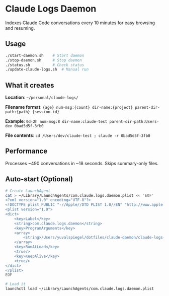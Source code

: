 # Claude Logs Daemon

Indexes Claude Code conversations every 10 minutes for easy browsing and resuming.

## Usage

```bash
./start-daemon.sh    # Start daemon
./stop-daemon.sh     # Stop daemon  
./status.sh          # Check status
./update-claude-logs.sh  # Manual run
```

## What it creates

**Location**: `~/personal/claude-logs/`

**Filename format**: `{age} num-msg:{count} dir-name:{project} parent-dir-path:{path} {session-id}`

**Example**: `0d-2h num-msg:8 dir-name:claude-test parent-dir-path:Users-dev 0bad5d5f-3fb0`

**File contents**: `cd /Users/dev/claude-test ; claude -r 0bad5d5f-3fb0`

## Performance

Processes ~490 conversations in ~18 seconds. Skips summary-only files.

## Auto-start (Optional)

```bash
# Create LaunchAgent
cat > ~/Library/LaunchAgents/com.claude.logs.daemon.plist << 'EOF'
<?xml version="1.0" encoding="UTF-8"?>
<!DOCTYPE plist PUBLIC "-//Apple//DTD PLIST 1.0//EN" "http://www.apple.com/DTDs/PropertyList-1.0.dtd">
<plist version="1.0">
<dict>
    <key>Label</key>
    <string>com.claude.logs.daemon</string>
    <key>ProgramArguments</key>
    <array>
        <string>/Users/yuvalspiegel/dotfiles/claude-daemon/claude-logs-daemon.sh</string>
    </array>
    <key>RunAtLoad</key>
    <true/>
    <key>KeepAlive</key>
    <true/>
</dict>
</plist>
EOF

# Load it
launchctl load ~/Library/LaunchAgents/com.claude.logs.daemon.plist
```